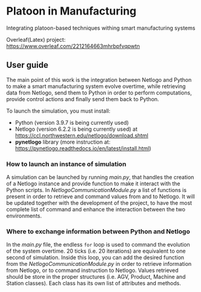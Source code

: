 # Platoon in Manufacturing

Integrating platoon-based techniques withing smart manufacturing systems


Overleaf(Latex) project: https://www.overleaf.com/2212164663mhrbpfvqpwtn


## User guide
The main point of this work is the integration between Netlogo and Python to make a smart manufacturing system evolve overtime, while retrieving data from Netlogo, send them to Python in order to perform computations, provide control actions and finally send them back to Python.

To launch the simulation, you must install:
- Python (version 3.9.7 is being currently used)
- Netlogo (version 6.2.2 is being currently used) at https://ccl.northwestern.edu/netlogo/download.shtml
-  **pynetlogo** library (more instruction at: https://pynetlogo.readthedocs.io/en/latest/install.html)

### How to launch an instance of simulation
A simulation can be launched by running _main.py_, that handles the creation of a Netlogo instance and provide function to make it interact with the Python scripts.
In _NetlogoCommunicationModule.py_ a list of functions is present in order to retrieve and command values from and to Netlogo. It will be updated together with the development of the project, to have the most complete list of command and enhance the interaction between the two environments.


### Where to exchange information between Python and Netlogo
In the _main.py_ file, the endless ```for``` loop is used to command the evolution of the system overtime. 20 ticks (i.e. 20 iterations) are equivalent to one second of simulation. Inside this loop, you can add the desired function from the _NetlogoCommunicationModule.py_ in order to retrieve information from Netlogo, or to command instruction to Netlogo. Values retrieved should be store in the proper structures (i.e. AGV, Product, Machine and Station classes). Each class has its own list of attributes and methods.
